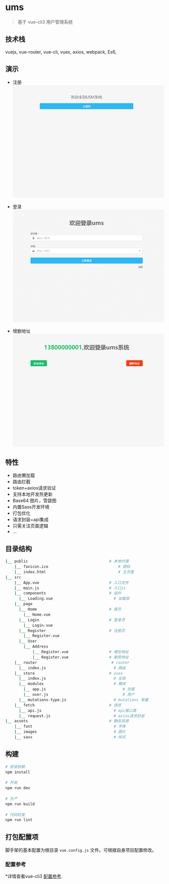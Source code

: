 # ums

> 基于 vue-cli3 用户管理系统

## 技术栈

vuejs,
vue-router,
vue-cli,
vuex,
axios,
webpack,
Es6,

## 演示

- 注册
![ums](/screenshot/注册.gif)

- 登录
![ums](/screenshot/登录.gif)

- 增删地址
![ums](/screenshot/增删地址.gif)

## 特性

- 路由懒加载
- 路由拦截
- token+axios请求验证
- 支持本地开发热更新
- Base64 图片，雪碧图
- 内置Sass开发环境
- 打包优化
- 请求封装+api集成
- 只需关注页面逻辑
- ...

## 目录结构

```bash
|__ public                                    # 本地代理
    |__ favicon.ico                               # 图标
    |__ index.html                                # 主页面
|__ src
    |__ App.vue                               # 入口文件
    |__ main.js                               # 入口js
    |__ components                            # 组件
      |__ Loading.vue                           # 加载层
    |__ page
      |__ Home                                # 首页
        |__ Home.vue
      |__ Login                               # 登录页
        |__ Login.vue
      |__ Register                            # 注册页
        |__ Register.vue
      |__ User                              
        |__ Address  
            |__ Register.vue                  # 增加地址
            |__ Register.vue                  # 删除地址
    |__ router                                 # router
      |__ index.js                              # 路由
    |__ store                                 # vuex
      |__ index.js                              # 全局
      |__ modules                               # 模块
        |__ app.js                                  # 加载
        |__ user.js                                 # 用户
      |__ mutations-type.js                     # mutations 常量
    |__ fetch                                 # 请求
      |__ api.js                                # api接口类
      |__ request.js                            # axios请求封装
|__ assets                                    # 静态资源
    |__ font                                    # 字体
    |__ images                                  # 图片
    |__ sass                                    # 样式
```

## 构建
``` bash
# 安装依赖
npm install

# 开发
npm run dev

# 生产
npm run build

# 代码检查
npm run lint
```

## 打包配置项

脚手架的基本配置为根目录 `vue.config.js` 文件。可根据自身项目配置修改。

### 配置参考
*详情查看vue-cli3 [配置参考](https://cli.vuejs.org/zh/config/).
